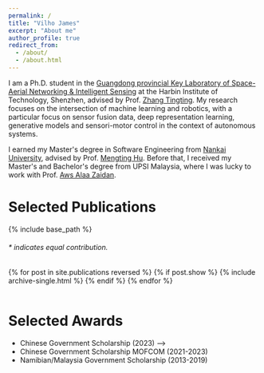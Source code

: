 ```yaml
---
permalink: /
title: "Vilho James"
excerpt: "About me"
author_profile: true
redirect_from: 
  - /about/
  - /about.html
---
```


I am a Ph.D. student in the [Guangdong provincial Key Laboratory of Space-Aerial Networking & Intelligent Sensing](http://eie.hitsz.edu.cn/English.htm) at the Harbin Institute of Technology, Shenzhen, advised by Prof. [Zhang Tingting](https://faculty.hitsz.edu.cn/zhangtingting/). 
My research focuses on the intersection of machine learning and robotics, with a particular focus on sensor fusion data, deep representation learning, generative models and sensori-motor control in the context of autonomous systems.
<!-- Currently, I am exploring open-world 3D scene understanding algorithms that leverage the power of 2D foundation models. -->

I earned my Master's degree in Software Engineering from [Nankai University](https://csen.nankai.edu.cn/), advised by Prof. [Mengting Hu](https://hmt2014.github.io/homepage/). Before that, I received my Master's and Bachelor's degree from UPSI Malaysia, where I was lucky to work with Prof. [Aws Alaa Zaidan](https://ieeexplore.ieee.org/author/37547420400/). 



# Selected Publications 

{% include base_path %}

<h6>* indicates equal contribution. </h6>

<table style="width:100%;border:0px;border-spacing:0px;border-collapse:separate;margin-right:auto;margin-left:auto;">
<tbody>
  {% for post in site.publications reversed %}
    {% if post.show %}
      {% include archive-single.html %}
    {% endif %}
  {% endfor %}
</tbody>
</table>


# Selected Awards

* Chinese Government Scholarship (2023) -->
* Chinese Government Scholarship MOFCOM (2021-2023)
* Namibian/Malaysia Government Scholarship (2013-2019)

